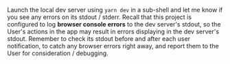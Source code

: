 Launch the local dev server using `yarn dev` in a sub-shell and let me know if
you see any errors on its stdout / stderr. Recall that this project is
configured to log **browser console errors** to the dev server's stdout, so
the User's actions in the app may result in errors displaying in the dev
server's stdout. Remember to check its stdout before and after each user
notification, to catch any browser errors right away, and report them to the
User for consideration / debugging.
